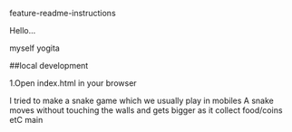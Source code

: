  feature-readme-instructions

Hello...

myself yogita

##local development

1.Open index.html in your browser

I tried to make a snake game which we usually play in mobiles 
A snake moves without touching the walls and gets bigger as it collect food/coins etC
main
